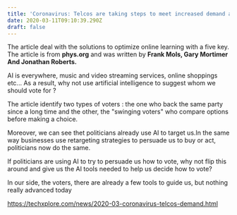 ```yaml
---
title: 'Coronavirus: Telcos are taking steps to meet increased demand at reduced rates'
date: 2020-03-11T09:10:39.290Z
draft: false
---
```

The article deal with the solutions to optimize online learning with a five key. The article is from **phys.org** and was written by **Frank Mols, Gary Mortimer And Jonathan Roberts.** 

AI is everywhere, music and video streaming services, online shoppings etc... As a result, why not use artificial intelligence to suggest whom we should vote for ?

The article identify two types of voters : the one who back the same party since a long time and the other, the "swinging voters" who compare options before making a choice. 

Moreover, we can see thet politicians already use AI to target us.In the same way businesses use retargeting strategies to persuade us to buy or act, politicians now do the same.

If politicians are using AI to try to persuade us how to vote, why not flip this around and give us the AI tools needed to help us decide how to vote?

In our side, the voters, there are already a few tools to guide us, but nothing really advanced today

<https://techxplore.com/news/2020-03-coronavirus-telcos-demand.html>